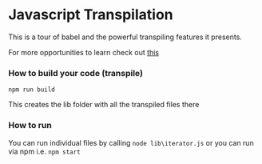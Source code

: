 # Javascript Transpilation

This is a tour of babel and the powerful transpiling  features it presents.

For more opportunities to learn check out [this](//www.tutorialspoint.com/babeljs/index.htm)

### How to build your code (transpile)
```npm run build ```

This creates the lib folder with all the transpiled files there

### How to run
You can run individual files by calling ``` node lib\iterator.js ```
or
you can run via npm i.e. ```npm start ```
